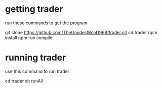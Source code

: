 # getting trader
run these commands to get the program

git clone https://github.com/TheGoodestBoi41968/trader.git
cd trader
npm install
npm run compile

# running trader
use this command to run trader

cd trader
sh runAll